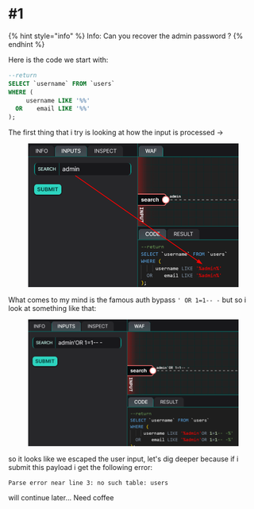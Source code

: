 # #1

{% hint style="info" %}
Info: Can you recover the admin password ?
{% endhint %}

Here is the code we start with:

```sql
--return
SELECT `username` FROM `users`
WHERE (
     username LIKE '%%' 
  OR    email LIKE '%%'
); 
```

The first thing that i try is looking at how the input is processed ->

<figure><img src="../../../../.gitbook/assets/image (8) (1).png" alt=""><figcaption></figcaption></figure>

What comes to my mind is the famous auth bypass `' OR 1=1-- -` but so i look at something like that:

<figure><img src="../../../../.gitbook/assets/image (1) (1) (1).png" alt=""><figcaption></figcaption></figure>

so it looks like we escaped the user input, let's dig deeper because if i submit this payload i get the following error:

```
Parse error near line 3: no such table: users
```

will continue later... Need coffee

